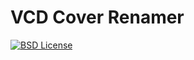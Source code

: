# VCD Cover Renamer

[![BSD License](https://img.shields.io/badge/license-BSD-blue.svg)](http://opensource.org/licenses/BSD-3-Clause)
